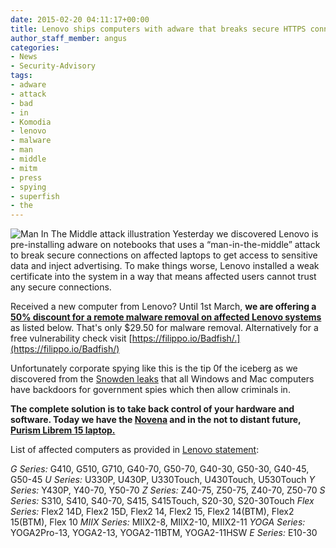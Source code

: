 ```yaml
---
date: 2015-02-20 04:11:17+00:00
title: Lenovo ships computers with adware that breaks secure HTTPS connections
author_staff_member: angus
categories:
- News
- Security-Advisory
tags:
- adware
- attack
- bad
- in
- Komodia
- lenovo
- malware
- man
- middle
- mitm
- press
- spying
- superfish
- the
---
```


![Man In The Middle attack illustration](/assets/images/man-in-the-middle-attack.png)
Yesterday we discovered Lenovo is pre-installing adware on notebooks that uses a “man-in-the-middle” attack to break secure connections on affected laptops to get access to sensitive data and inject advertising. To make things worse, Lenovo installed a weak certificate into the system in a way that means affected users cannot trust any secure connections.

Received a new computer from Lenovo? Until 1st March, **we are offering a [50% discount for a remote malware removal on affected Lenovo systems](https://itsolver.net/contact/)** as listed below. That's only $29.50 for malware removal. Alternatively for a free vulnerability check visit [https://filippo.io/Badfish/.](https://filippo.io/Badfish/)

Unfortunately corporate spying like this is the tip 0f the iceberg as we discovered from the [Snowden leaks](https://www.spiegel.de/international/germany/inside-the-nsa-s-war-on-internet-security-a-1010361.html) that all Windows and Mac computers have backdoors for government spies which then allow criminals in.

**The complete solution is to take back control of your hardware and software. Today we have the [Novena](https://www.crowdsupply.com/kosagi/novena-open-laptop) and in the not to distant future, [Purism Librem 15 laptop.](https://puri.sm/)**

List of affected computers as provided in [Lenovo statement](http://news.lenovo.com/article_display.cfm?article_id=1929):

_G Series:_ G410, G510, G710, G40-70, G50-70, G40-30, G50-30, G40-45, G50-45
_U Series:_ U330P, U430P, U330Touch, U430Touch, U530Touch
_Y Series:_ Y430P, Y40-70, Y50-70
_Z Series:_ Z40-75, Z50-75, Z40-70, Z50-70
_S Series:_ S310, S410, S40-70, S415, S415Touch, S20-30, S20-30Touch
_Flex Series:_ Flex2 14D, Flex2 15D, Flex2 14, Flex2 15, Flex2 14(BTM), Flex2 15(BTM), Flex 10
_MIIX Series:_ MIIX2-8, MIIX2-10, MIIX2-11
_YOGA Series:_ YOGA2Pro-13, YOGA2-13, YOGA2-11BTM, YOGA2-11HSW
_E Series:_ E10-30
